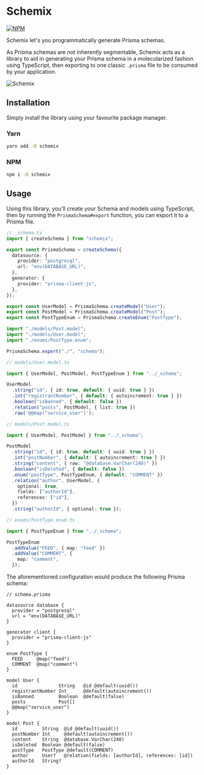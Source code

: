# Schemix

[![NPM](https://nodei.co/npm/schemix.png)](https://nodei.co/npm/schemix/)

Schemix let's you programmatically generate Prisma schemas.

As Prisma schemas are not inherently segmentable, Schemix acts as a library to aid in generating your Prisma schema in a molecularized fashion using TypeScript, then exporting to one classic `.prisma` file to be consumed by your application.

![Schemix](https://user-images.githubusercontent.com/9158485/167313146-e10be387-ea1f-41f3-b994-65f0fe6d9471.png)

## Installation

Simply install the library using your favourite package manager.

### Yarn

```bash
yarn add -D schemix
```

### NPM

```bash
npm i -D schemix
```

## Usage

Using this library, you'll create your Schema and models using TypeScript, then by running the `PrismaSchema#export` function, you can export it to a Prisma file.

```ts
// _schema.ts
import { createSchema } from "schemix";

export const PrismaSchema = createSchema({
  datasource: {
    provider: "postgresql",
    url: "env(DATABASE_URL)",
  },
  generator: {
    provider: "prisma-client-js",
  },
});

export const UserModel = PrismaSchema.createModel("User");
export const PostModel = PrismaSchema.createModel("Post");
export const PostTypeEnum = PrismaSchema.createEnum("PostType");

import "./models/Post.model";
import "./models/User.model";
import "./enums/PostType.enum";

PrismaSchema.export("./", "schema");
```

```ts
// models/User.model.ts

import { UserModel, PostModel, PostTypeEnum } from "../_schema";

UserModel
  .string("id", { id: true, default: { uuid: true } })
  .int("registrantNumber", { default: { autoincrement: true } })
  .boolean("isBanned", { default: false })
  .relation("posts", PostModel, { list: true })
  .raw('@@map("service_user")');
```

```ts
// models/Post.model.ts

import { UserModel, PostModel } from "../_schema";

PostModel
  .string("id", { id: true, default: { uuid: true } })
  .int("postNumber", { default: { autoincrement: true } })
  .string("content", { raw: "@database.VarChar(240)" })
  .boolean("isDeleted", { default: false })
  .enum("postType", PostTypeEnum, { default: "COMMENT" })
  .relation("author", UserModel, {
    optional: true,
    fields: ["authorId"],
    references: ["id"],
  })
  .string("authorId", { optional: true });
```

```ts
// enums/PostType.enum.ts

import { PostTypeEnum } from "../_schema";

PostTypeEnum
  .addValue("FEED", { map: "feed" })
  .addValue("COMMENT", {
    map: "comment",
  });
```

The aforementioned configuration would produce the following Prisma schema:

```prisma
// schema.prisma

datasource database {
  provider = "postgresql"
  url = "env(DATABASE_URL)"
}

generator client {
  provider = "prisma-client-js"
}

enum PostType {
  FEED     @map("feed")
  COMMENT  @map("comment")
}

model User {
  id               String   @id @default(uuid())
  registrantNumber Int      @default(autoincrement())
  isBanned         Boolean  @default(false)
  posts            Post[]
  @@map("service_user")
}

model Post {
  id         String  @id @default(uuid())
  postNumber Int     @default(autoincrement())
  content    String  @database.VarChar(240)
  isDeleted  Boolean @default(false)
  postType   PostType @default(COMMENT)
  author     User?   @relation(fields: [authorId], references: [id])
  authorId   String?
}
```
